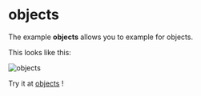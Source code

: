 # objects

The example **objects** allows you to example for objects.

This looks like this:

 ![objects](/img/examples/objects.png) 

Try it at <a href='/../automation/loadexample/objects' target='_blank'>objects</a> !



